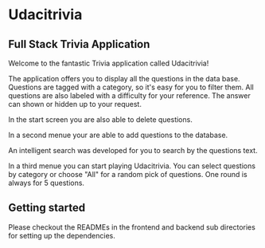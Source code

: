# Udacitrivia

## Full Stack Trivia Application

Welcome to the fantastic Trivia application called Udacitrivia!

The application offers you to display all the questions in the data base. Questions are tagged with a category, so it's easy for you to filter them. All questions are also labeled with a difficulty for your reference. The answer can shown or hidden up to your request.

In the start screen you are also able to delete questions.

In a second menue your are able to add questions to the database.

An intelligent search was developed for you to search by the questions text.

In a third menue you can start playing Udacitrivia. You can select questions by category or choose "All" for a random pick of questions. One round is always for 5 questions.

## Getting started

Please checkout the READMEs in the frontend and backend sub directories for setting up the dependencies.
